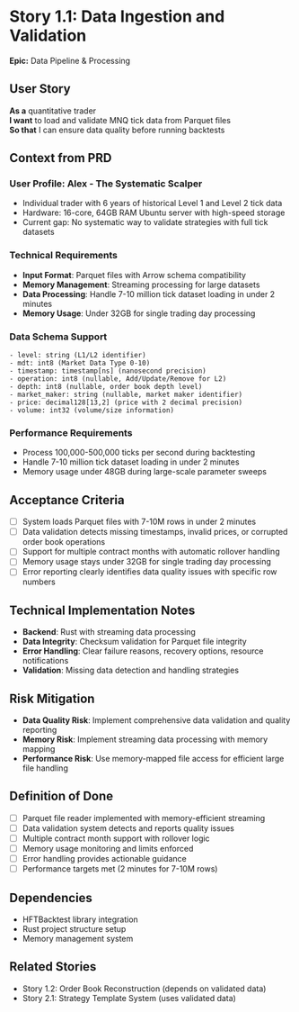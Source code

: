 # Story 1.1: Data Ingestion and Validation

**Epic:** Data Pipeline & Processing

## User Story
**As a** quantitative trader  
**I want** to load and validate MNQ tick data from Parquet files  
**So that** I can ensure data quality before running backtests  

## Context from PRD

### User Profile: Alex - The Systematic Scalper
- Individual trader with 6 years of historical Level 1 and Level 2 tick data
- Hardware: 16-core, 64GB RAM Ubuntu server with high-speed storage
- Current gap: No systematic way to validate strategies with full tick datasets

### Technical Requirements
- **Input Format**: Parquet files with Arrow schema compatibility
- **Memory Management**: Streaming processing for large datasets
- **Data Processing**: Handle 7-10 million tick dataset loading in under 2 minutes
- **Memory Usage**: Under 32GB for single trading day processing

### Data Schema Support
```
- level: string (L1/L2 identifier)
- mdt: int8 (Market Data Type 0-10)
- timestamp: timestamp[ns] (nanosecond precision)
- operation: int8 (nullable, Add/Update/Remove for L2)
- depth: int8 (nullable, order book depth level)
- market_maker: string (nullable, market maker identifier)
- price: decimal128[13,2] (price with 2 decimal precision)
- volume: int32 (volume/size information)
```

### Performance Requirements
- Process 100,000-500,000 ticks per second during backtesting
- Handle 7-10 million tick dataset loading in under 2 minutes
- Memory usage under 48GB during large-scale parameter sweeps

## Acceptance Criteria
- [ ] System loads Parquet files with 7-10M rows in under 2 minutes
- [ ] Data validation detects missing timestamps, invalid prices, or corrupted order book operations
- [ ] Support for multiple contract months with automatic rollover handling
- [ ] Memory usage stays under 32GB for single trading day processing
- [ ] Error reporting clearly identifies data quality issues with specific row numbers

## Technical Implementation Notes
- **Backend**: Rust with streaming data processing
- **Data Integrity**: Checksum validation for Parquet file integrity
- **Error Handling**: Clear failure reasons, recovery options, resource notifications
- **Validation**: Missing data detection and handling strategies

## Risk Mitigation
- **Data Quality Risk**: Implement comprehensive data validation and quality reporting
- **Memory Risk**: Implement streaming data processing with memory mapping
- **Performance Risk**: Use memory-mapped file access for efficient large file handling

## Definition of Done
- [ ] Parquet file reader implemented with memory-efficient streaming
- [ ] Data validation system detects and reports quality issues
- [ ] Multiple contract month support with rollover logic
- [ ] Memory usage monitoring and limits enforced
- [ ] Error handling provides actionable guidance
- [ ] Performance targets met (2 minutes for 7-10M rows)

## Dependencies
- HFTBacktest library integration
- Rust project structure setup
- Memory management system

## Related Stories
- Story 1.2: Order Book Reconstruction (depends on validated data)
- Story 2.1: Strategy Template System (uses validated data)